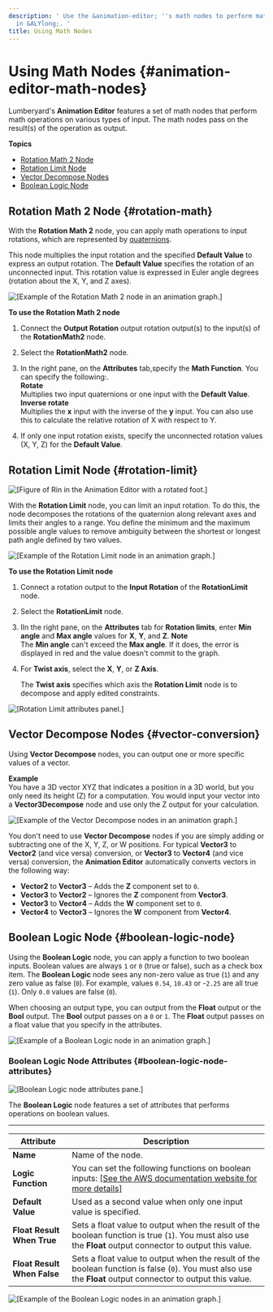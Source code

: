 ```yaml
---
description: ' Use the &animation-editor; ''s math nodes to perform math operations
  in &ALYlong;. '
title: Using Math Nodes
---
```

# Using Math Nodes {#animation-editor-math-nodes}

Lumberyard's **Animation Editor** features a set of math nodes that perform math operations on various types of input\. The math nodes pass on the result\(s\) of the operation as output\.

**Topics**
+ [Rotation Math 2 Node](#rotation-math)
+ [Rotation Limit Node](#rotation-limit)
+ [Vector Decompose Nodes](#vector-conversion)
+ [Boolean Logic Node](#boolean-logic-node)

## Rotation Math 2 Node {#rotation-math}

With the **Rotation Math 2** node, you can apply math operations to input rotations, which are represented by [quaternions](/docs/userguide/ly-glos-chap#quarternion)\. 

This node multiplies the input rotation and the specified **Default Value** to express an output rotation\. The **Default Value** specifies the rotation of an unconnected input\. This rotation value is expressed in Euler angle degrees \(rotation about the X, Y, and Z axes\)\. 

![\[Example of the Rotation Math 2 node in an animation graph.\]](/images/userguide/actor-animation/rotation-math.png)

**To use the Rotation Math 2 node**

1. Connect the **Output Rotation** output rotation output\(s\) to the input\(s\) of the **RotationMath2** node\.

1. Select the **RotationMath2** node\.

1. In the right pane, on the **Attributes** tab,specify the **Math Function**\. You can specify the following:\.  
**Rotate**  
Multiplies two input quaternions or one input with the **Default Value**\.  
**Inverse rotate**  
Multiplies the **x** input with the inverse of the **y** input\. You can also use this to calculate the relative rotation of X with respect to Y\.

1. If only one input rotation exists, specify the unconnected rotation values \(X, Y, Z\) for the **Default Value**\.

## Rotation Limit Node {#rotation-limit}

![\[Figure of Rin in the Animation Editor with a rotated foot.\]](/images/userguide/actor-animation/rotation-limit-figure.png)

With the **Rotation Limit** node, you can limit an input rotation\. To do this, the node decomposes the rotations of the quaternion along relevant axes and limits their angles to a range\. You define the minimum and the maximum possible angle values to remove ambiguity between the shortest or longest path angle defined by two values\.

![\[Example of the Rotation Limit node in an animation graph.\]](/images/userguide/actor-animation/rotation-limit-graph.png)

**To use the **Rotation Limit** node**

1. Connect a rotation output to the **Input Rotation** of the **RotationLimit** node\.

1. Select the **RotationLimit** node\.

1. IIn the right pane, on the **Attributes** tab for **Rotation limits**, enter **Min angle** and **Max angle** values for **X**, **Y**, and **Z**\.
**Note**  
The **Min angle** can't exceed the **Max angle**\. If it does, the error is displayed in red and the value doesn't commit to the graph\.

1. For **Twist axis**, select the **X**, **Y**, or **Z Axis**\.

   The **Twist axis** specifies which axis the **Rotation Limit** node is to decompose and apply edited constraints\.

![\[Rotation Limit attributes panel.\]](/images/userguide/actor-animation/rotation-limit-properties.png)

## Vector Decompose Nodes {#vector-conversion}

Using **Vector Decompose** nodes, you can output one or more specific values of a vector\. 

**Example**  
You have a 3D vector XYZ that indicates a position in a 3D world, but you only need its height \(Z\) for a computation\. You would input your vector into a **Vector3Decompose** node and use only the Z output for your calculation\.  

![\[Example of the Vector Decompose nodes in an animation graph.\]](/images/userguide/actor-animation/vector-decompose.png)

You don't need to use **Vector Decompose** nodes if you are simply adding or subtracting one of the X, Y, Z, or W positions\. For typical **Vector3** to **Vector2** \(and vice versa\) conversion, or **Vector3** to **Vector4** \(and vice versa\) conversion, the **Animation Editor** automatically converts vectors in the following way:
+ **Vector2** to **Vector3** – Adds the **Z** component set to `0`\.
+ **Vector3** to **Vector2** – Ignores the **Z** component from **Vector3**\.
+ **Vector3** to **Vector4** – Adds the **W** component set to `0`\.
+ **Vector4** to **Vector3** – Ignores the **W** component from **Vector4**\.

## Boolean Logic Node {#boolean-logic-node}

Using the **Boolean Logic** node, you can apply a function to two boolean inputs\. Boolean values are always `1` or `0` \(true or false\), such as a check box item\. The **Boolean Logic** node sees any non\-zero value as true \(`1`\) and any zero value as false \(`0`\)\. For example, values `0.54`, `10.43` or \-`2.25` are all true \(`1`\)\. Only `0.0` values are false \(`0`\)\.

When choosing an output type, you can output from the **Float** output or the **Bool** output\. The **Bool** output passes on a `0` or `1`\. The **Float** output passes on a float value that you specify in the attributes\.

![\[Example of a Boolean Logic node in an animation graph.\]](/images/userguide/actor-animation/boolean-logic-node.png)

### Boolean Logic Node Attributes {#boolean-logic-node-attributes}

![\[Boolean Logic node attributes pane.\]](/images/userguide/actor-animation/boolean-logic-node-attributes.png)

The **Boolean Logic** node features a set of attributes that performs operations on boolean values\.


****  

| Attribute | Description | 
| --- | --- | 
|  **Name**  |  Name of the node\.  | 
|  **Logic Function**  |  You can set the following functions on boolean inputs: [\[See the AWS documentation website for more details\]](http://docs.aws.amazon.com/lumberyard/latest/userguide/animation-editor-math-nodes.html)  | 
|  **Default Value**  |  Used as a second value when only one input value is specified\.  | 
|  **Float Result When True**  |  Sets a float value to output when the result of the boolean function is true \(`1`\)\. You must also use the **Float** output connector to output this value\.  | 
|  **Float Result When False**  |  Sets a float value to output when the result of the boolean function is false \(`0`\)\. You must also use the **Float** output connector to output this value\.  | 

![\[Example of the Boolean Logic nodes in an animation graph.\]](/images/userguide/actor-animation/boolean-logic-node-attributes-1.png)